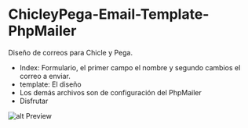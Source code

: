 # ChicleyPega-Email-Template-PhpMailer
Diseño de correos para Chicle y Pega.
- Index: Formulario, el primer campo el nombre y segundo cambios el correo a enviar.
- template: El diseño
- Los demás archivos son de configuración del PhpMailer
- Disfrutar

![alt Preview](https://s14.postimg.org/4kn1d4kq9/Preview.png)
